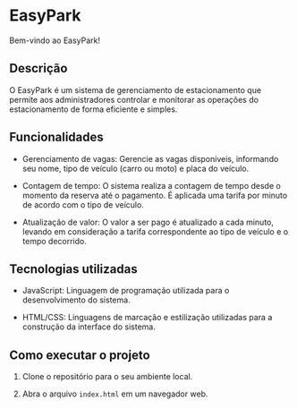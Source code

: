 # EasyPark

Bem-vindo ao EasyPark!

## Descrição

O EasyPark é um sistema de gerenciamento de estacionamento que permite aos administradores controlar e monitorar as operações do estacionamento de forma eficiente e simples.

## Funcionalidades

- Gerenciamento de vagas: Gerencie as vagas disponiveis, informando seu nome, tipo de veículo (carro ou moto) e placa do veículo.

- Contagem de tempo: O sistema realiza a contagem de tempo desde o momento da reserva até o pagamento. É aplicada uma tarifa por minuto de acordo com o tipo de veículo.

- Atualização de valor: O valor a ser pago é atualizado a cada minuto, levando em consideração a tarifa correspondente ao tipo de veículo e o tempo decorrido.

## Tecnologias utilizadas

- JavaScript: Linguagem de programação utilizada para o desenvolvimento do sistema.

- HTML/CSS: Linguagens de marcação e estilização utilizadas para a construção da interface do sistema.

## Como executar o projeto

1. Clone o repositório para o seu ambiente local.

2. Abra o arquivo `index.html` em um navegador web.

